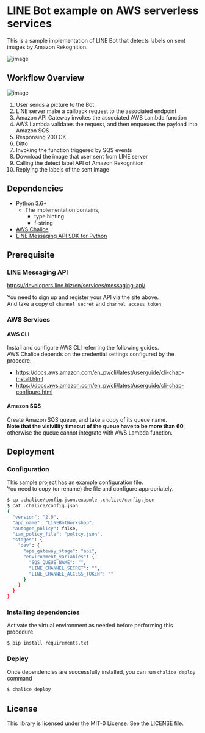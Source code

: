 # LINE Bot example on AWS serverless services

This is a sample implementation of LINE Bot that detects labels on sent images by Amazon Rekognition.  

![image](https://user-images.githubusercontent.com/1546363/67685365-4822c080-f9d8-11e9-9627-bc7eceba62ef.png)

## Workflow Overview

![image](https://user-images.githubusercontent.com/1546363/67685218-03972500-f9d8-11e9-98b7-e7417dd076e6.png)

1. User sends a picture to the Bot
1. LINE server make a callback request to the associated endpoint
1. Amazon API Gateway invokes the associated AWS Lambda function
1. AWS Lambda validates the request, and then enqueues the payload into Amazon SQS
1. Responsing 200 OK
1. Ditto
1. Invoking the function triggered by SQS events
1. Download the image that user sent from LINE server
1. Calling the detect label API of Amazon Rekognition
1. Replying the labels of the sent image

## Dependencies

- Python 3.6+
  - The implementation contains,
    - type hinting
    - f-string
- [AWS Chalice](https://github.com/aws/chalice)
- [LINE Messaging API SDK for Python](https://github.com/line/line-bot-sdk-python)

## Prerequisite

### LINE Messaging API

https://developers.line.biz/en/services/messaging-api/

You need to sign up and register your API via the site above.  
And take a copy of `channel secret` and `channel access token`.  

### AWS Services

#### AWS CLI

Install and configure AWS CLI referring the following guides.  
AWS Chalice depends on the credential settings configured by the procedre.  

- https://docs.aws.amazon.com/en_pv/cli/latest/userguide/cli-chap-install.html
- https://docs.aws.amazon.com/en_pv/cli/latest/userguide/cli-chap-configure.html

#### Amazon SQS

Create Amazon SQS queue, and take a copy of its queue name.  
**Note that the visivility timeout of the queue have to be more than 60**, otherwise the queue cannot integrate with AWS Lambda function.  

## Deployment

### Configuration

This sample project has an example configuration file.  
You need to copy (or rename) the file and configure appropriately.  

```sh
$ cp .chalice/config.json.exapmle .chalice/config.json
$ cat .chalice/config.json
{
  "version": "2.0",
  "app_name": "LINEBotWorkshop",
  "autogen_policy": false,
  "iam_policy_file": "policy.json",
  "stages": {
    "dev": {
      "api_gateway_stage": "api",
      "environment_variables": {
        "SQS_QUEUE_NAME": "",
        "LINE_CHANNEL_SECRET": "",
        "LINE_CHANNEL_ACCESS_TOKEN": ""
      }
    }
  }
}
```

### Installing dependencies

Activate the virtual environment as needed before performing this procedure

```sh
$ pip install requirements.txt
```

### Deploy

Once dependencies are successfully installed, you can run `chalice deploy` command

```sh
$ chalice deploy
```

## License

This library is licensed under the MIT-0 License. See the LICENSE file.
